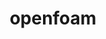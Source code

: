 ---
title: "openfoam"
layout: cache
categories: [package, develop-2024-03-17]
meta: {"versions": ["2312"], "compilers": ["gcc@=11.4.0", "gcc@=7.3.1", "gcc@=9.4.0"], "oss": ["amzn2", "ubuntu20.04", "ubuntu22.04"], "platforms": ["linux"], "targets": ["aarch64", "neoverse_n1", "neoverse_v1", "neoverse_v2", "ppc64le", "x86_64_v3"], "stacks": ["aws-isc", "aws-isc-aarch64", "e4s", "e4s-neoverse-v2", "e4s-neoverse_v1", "e4s-power", "root"], "num_specs": 7, "num_specs_by_stack": {"aws-isc-aarch64": 2, "root": 7, "aws-isc": 1, "e4s-power": 1, "e4s-neoverse_v1": 1, "e4s-neoverse-v2": 1, "e4s": 1}}
spec_details: [{"hash": "y6zubr2b7uwr6m2tqvytr3m7bqpboqiq", "compiler": "gcc@=7.3.1", "versions": ["2312"], "os": "amzn2", "platform": "linux", "target": "aarch64", "variants": ["build_system=generic", "~int64", "~kahip", "~knl", "~metis", "~mgridgen", "~paraview", "precision=dp", "+scotch", "+source", "~vtk", "~zoltan"], "stacks": ["aws-isc-aarch64", "root"], "size": "-", "tarball": "https://binaries.spack.io/releases/develop-2024-03-17/build_cache/linux-amzn2-aarch64/gcc-7.3.1/openfoam-2312/linux-amzn2-aarch64-gcc-7.3.1-openfoam-2312-y6zubr2b7uwr6m2tqvytr3m7bqpboqiq.spack"}, {"hash": "73swntfreum5ayobkjpsm3qyimo7tiwj", "compiler": "gcc@=7.3.1", "versions": ["2312"], "os": "amzn2", "platform": "linux", "target": "neoverse_n1", "variants": ["build_system=generic", "~int64", "~kahip", "~knl", "~metis", "~mgridgen", "~paraview", "precision=dp", "+scotch", "+source", "~vtk", "~zoltan"], "stacks": ["aws-isc-aarch64", "root"], "size": "-", "tarball": "https://binaries.spack.io/releases/develop-2024-03-17/build_cache/linux-amzn2-neoverse_n1/gcc-7.3.1/openfoam-2312/linux-amzn2-neoverse_n1-gcc-7.3.1-openfoam-2312-73swntfreum5ayobkjpsm3qyimo7tiwj.spack"}, {"hash": "ndbyeqwkxskmapdmu3qxabdc6jxr4oyg", "compiler": "gcc@=7.3.1", "versions": ["2312"], "os": "amzn2", "platform": "linux", "target": "x86_64_v3", "variants": ["build_system=generic", "~int64", "~kahip", "~knl", "~metis", "~mgridgen", "~paraview", "precision=dp", "+scotch", "+source", "~vtk", "~zoltan"], "stacks": ["aws-isc", "root"], "size": "-", "tarball": "https://binaries.spack.io/releases/develop-2024-03-17/build_cache/linux-amzn2-x86_64_v3/gcc-7.3.1/openfoam-2312/linux-amzn2-x86_64_v3-gcc-7.3.1-openfoam-2312-ndbyeqwkxskmapdmu3qxabdc6jxr4oyg.spack"}, {"hash": "4dlows6k7oisd3qnj36c6g522wmn45a3", "compiler": "gcc@=9.4.0", "versions": ["2312"], "os": "ubuntu20.04", "platform": "linux", "target": "ppc64le", "variants": ["build_system=generic", "~int64", "~kahip", "~knl", "~metis", "~mgridgen", "~paraview", "precision=dp", "+scotch", "+source", "~vtk", "~zoltan"], "stacks": ["e4s-power", "root"], "size": "-", "tarball": "https://binaries.spack.io/releases/develop-2024-03-17/build_cache/linux-ubuntu20.04-ppc64le/gcc-9.4.0/openfoam-2312/linux-ubuntu20.04-ppc64le-gcc-9.4.0-openfoam-2312-4dlows6k7oisd3qnj36c6g522wmn45a3.spack"}, {"hash": "7jmfzl4p7gfcmwa5dfzimhjzbrfm447d", "compiler": "gcc@=11.4.0", "versions": ["2312"], "os": "ubuntu22.04", "platform": "linux", "target": "neoverse_v1", "variants": ["build_system=generic", "~int64", "~kahip", "~knl", "~metis", "~mgridgen", "~paraview", "precision=dp", "+scotch", "+source", "~vtk", "~zoltan"], "stacks": ["e4s-neoverse_v1", "root"], "size": "-", "tarball": "https://binaries.spack.io/releases/develop-2024-03-17/build_cache/linux-ubuntu22.04-neoverse_v1/gcc-11.4.0/openfoam-2312/linux-ubuntu22.04-neoverse_v1-gcc-11.4.0-openfoam-2312-7jmfzl4p7gfcmwa5dfzimhjzbrfm447d.spack"}, {"hash": "dvvupkmp3edodze3gchjrjmwub5lahhj", "compiler": "gcc@=11.4.0", "versions": ["2312"], "os": "ubuntu22.04", "platform": "linux", "target": "neoverse_v2", "variants": ["build_system=generic", "~int64", "~kahip", "~knl", "~metis", "~mgridgen", "~paraview", "precision=dp", "+scotch", "+source", "~vtk", "~zoltan"], "stacks": ["e4s-neoverse-v2", "root"], "size": "-", "tarball": "https://binaries.spack.io/releases/develop-2024-03-17/build_cache/linux-ubuntu22.04-neoverse_v2/gcc-11.4.0/openfoam-2312/linux-ubuntu22.04-neoverse_v2-gcc-11.4.0-openfoam-2312-dvvupkmp3edodze3gchjrjmwub5lahhj.spack"}, {"hash": "aszuombbhzpnjncdqghskhy5vptibt3t", "compiler": "gcc@=11.4.0", "versions": ["2312"], "os": "ubuntu22.04", "platform": "linux", "target": "x86_64_v3", "variants": ["build_system=generic", "~int64", "~kahip", "~knl", "~metis", "~mgridgen", "~paraview", "precision=dp", "+scotch", "+source", "~vtk", "~zoltan"], "stacks": ["root", "e4s"], "size": "-", "tarball": "https://binaries.spack.io/releases/develop-2024-03-17/build_cache/linux-ubuntu22.04-x86_64_v3/gcc-11.4.0/openfoam-2312/linux-ubuntu22.04-x86_64_v3-gcc-11.4.0-openfoam-2312-aszuombbhzpnjncdqghskhy5vptibt3t.spack"}]
---